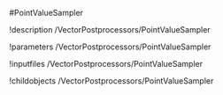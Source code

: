 <!-- MOOSE Object Documentation Stub: Remove this when content is added. -->
#PointValueSampler

!description /VectorPostprocessors/PointValueSampler

!parameters /VectorPostprocessors/PointValueSampler

!inputfiles /VectorPostprocessors/PointValueSampler

!childobjects /VectorPostprocessors/PointValueSampler
